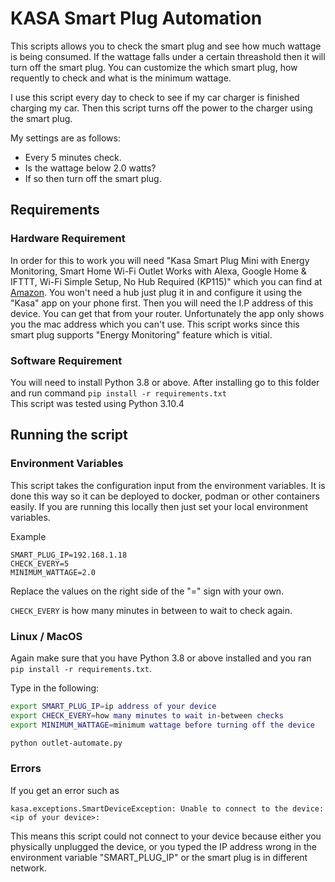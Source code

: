 # KASA Smart Plug Automation

This scripts allows you to check the smart plug and see how much wattage is being consumed.
If the wattage falls under a certain threashold then it will turn off the smart plug.
You can customize the which smart plug, how requently to check and what is the minimum wattage.

I use this script every day to check to see if my car charger is finished charging my
car. Then this script turns off the power to the charger using the smart plug.

My settings are as follows:
* Every 5 minutes check.
* Is the wattage below 2.0 watts?
* If so then turn off the smart plug.


## Requirements

### Hardware Requirement

In order for this to work you will need "Kasa Smart Plug Mini with Energy Monitoring, Smart Home Wi-Fi Outlet Works with Alexa, Google Home & IFTTT, Wi-Fi Simple Setup, No Hub Required (KP115)" which you can find at [Amazon](https://www.amazon.com/dp/B08LN3C7WK?ref_=cm_sw_r_cp_ud_dp_5S07V4WW7661WH78WJA5). You won't need a hub just plug it in and configure it using the "Kasa" app on your phone first. Then you will need the I.P address of this device. You can get that from your router. Unfortunately the app only shows you the mac address which you can't use. This script works since this smart plug supports "Energy Monitoring" feature which is vitial.

### Software Requirement

You will need to install Python 3.8 or above. After installing
go to this folder and run command `pip install -r requirements.txt`  
This script was tested using Python 3.10.4

## Running the script

### Environment Variables

This script takes the configuration input from the environment variables. It is done this way
so it can be deployed to docker, podman or other containers easily. If you are running this
locally then just set your local environment variables.

Example
```
SMART_PLUG_IP=192.168.1.18
CHECK_EVERY=5
MINIMUM_WATTAGE=2.0
```

Replace the values on the right side of the "=" sign with your own.

`CHECK_EVERY` is how many minutes in between to wait to check again.

### Linux / MacOS

Again make sure that you have Python 3.8 or above installed and you ran `pip install -r requirements.txt`.

Type in the following:

```bash
export SMART_PLUG_IP=ip address of your device
export CHECK_EVERY=how many minutes to wait in-between checks
export MINIMUM_WATTAGE=minimum wattage before turning off the device

python outlet-automate.py
```

### Errors

If you get an error such as

```
kasa.exceptions.SmartDeviceException: Unable to connect to the device: <ip of your device>:
```

This means this script could not connect to your device because either you physically unplugged the device, or you typed the IP address wrong in the environment variable "SMART_PLUG_IP" or the smart plug is in different network.

